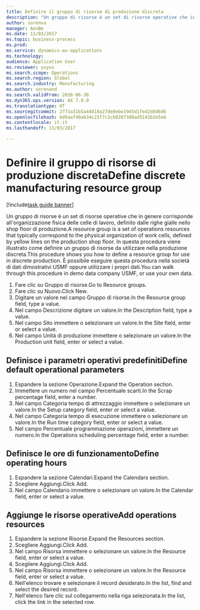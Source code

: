 ```yaml
--- 
title: Definire il gruppo di risorse di produzione discreta
description: "Un gruppo di risorse è un set di risorse operative che in genere corrisponde all'organizzazione fisica delle celle di lavoro, definito dalle righe gialle nello shop floor di produzione."
author: sorenva
manager: AnnBe
ms.date: 11/03/2017
ms.topic: business-process
ms.prod: 
ms.service: dynamics-ax-applications
ms.technology: 
audience: Application User
ms.reviewer: yuyus
ms.search.scope: Operations
ms.search.region: Global
ms.search.industry: Manufacturing
ms.author: sorenand
ms.search.validFrom: 2016-06-30
ms.dyn365.ops.version: AX 7.0.0
ms.translationtype: HT
ms.sourcegitcommit: 2771a31b5a4d418a27de0ebe1945d1fed2d8d6d6
ms.openlocfilehash: bd9aaf49ab34c21f7c1cb02873d0ad5141b2e5e6
ms.contentlocale: it-it
ms.lasthandoff: 11/03/2017

---
```

# <a name="define-discrete-manufacturing-resource-group"></a><span data-ttu-id="4d01c-103">Definire il gruppo di risorse di produzione discreta</span><span class="sxs-lookup"><span data-stu-id="4d01c-103">Define discrete manufacturing resource group</span></span>

[!include[task guide banner](../../includes/task-guide-banner.md)]

<span data-ttu-id="4d01c-104">Un gruppo di risorse è un set di risorse operative che in genere corrisponde all'organizzazione fisica delle celle di lavoro, definito dalle righe gialle nello shop floor di produzione.</span><span class="sxs-lookup"><span data-stu-id="4d01c-104">A resource group is a set of operations resources that typically correspond to the physical organization of work cells, defined by yellow lines on the production shop floor.</span></span> <span data-ttu-id="4d01c-105">In questa procedura viene illustrato come definire un gruppo di risorse da utilizzare nella produzione discreta.</span><span class="sxs-lookup"><span data-stu-id="4d01c-105">This procedure shows you how to define a resource group for use in discrete production.</span></span> <span data-ttu-id="4d01c-106">È possibile eseguire questa procedura nella società di dati dimostrativi USMF oppure utilizzare i propri dati.</span><span class="sxs-lookup"><span data-stu-id="4d01c-106">You can walk through this procedure in demo data company USMF, or use your own data.</span></span>

1. <span data-ttu-id="4d01c-107">Fare clic su Gruppo di risorse.</span><span class="sxs-lookup"><span data-stu-id="4d01c-107">Go to Resource groups.</span></span>
2. <span data-ttu-id="4d01c-108">Fare clic su Nuovo.</span><span class="sxs-lookup"><span data-stu-id="4d01c-108">Click New.</span></span>
3. <span data-ttu-id="4d01c-109">Digitare un valore nel campo Gruppo di risorse.</span><span class="sxs-lookup"><span data-stu-id="4d01c-109">In the Resource group field, type a value.</span></span>
4. <span data-ttu-id="4d01c-110">Nel campo Descrizione digitare un valore.</span><span class="sxs-lookup"><span data-stu-id="4d01c-110">In the Description field, type a value.</span></span>
5. <span data-ttu-id="4d01c-111">Nel campo Sito immettere o selezionare un valore.</span><span class="sxs-lookup"><span data-stu-id="4d01c-111">In the Site field, enter or select a value.</span></span>
6. <span data-ttu-id="4d01c-112">Nel campo Unità di produzione immettere o selezionare un valore.</span><span class="sxs-lookup"><span data-stu-id="4d01c-112">In the Production unit field, enter or select a value.</span></span>

## <a name="define-default-operational-parameters"></a><span data-ttu-id="4d01c-113">Definisce i parametri operativi predefiniti</span><span class="sxs-lookup"><span data-stu-id="4d01c-113">Define default operational parameters</span></span>
1. <span data-ttu-id="4d01c-114">Espandere la sezione Operazione.</span><span class="sxs-lookup"><span data-stu-id="4d01c-114">Expand the Operation section.</span></span>
2. <span data-ttu-id="4d01c-115">Immettere un numero nel campo Percentuale scarti.</span><span class="sxs-lookup"><span data-stu-id="4d01c-115">In the Scrap percentage field, enter a number.</span></span>
3. <span data-ttu-id="4d01c-116">Nel campo Categoria tempo di attrezzaggio immettere o selezionare un valore.</span><span class="sxs-lookup"><span data-stu-id="4d01c-116">In the Setup category field, enter or select a value.</span></span>
4. <span data-ttu-id="4d01c-117">Nel campo Categoria tempo di esecuzione immettere o selezionare un valore.</span><span class="sxs-lookup"><span data-stu-id="4d01c-117">In the Run time category field, enter or select a value.</span></span>
5. <span data-ttu-id="4d01c-118">Nel campo Percentuale programmazione operazioni, immettere un numero.</span><span class="sxs-lookup"><span data-stu-id="4d01c-118">In the Operations scheduling percentage field, enter a number.</span></span>

## <a name="define-operating-hours"></a><span data-ttu-id="4d01c-119">Definisce le ore di funzionamento</span><span class="sxs-lookup"><span data-stu-id="4d01c-119">Define operating hours</span></span>
1. <span data-ttu-id="4d01c-120">Espandere la sezione Calendari.</span><span class="sxs-lookup"><span data-stu-id="4d01c-120">Expand the Calendars section.</span></span>
2. <span data-ttu-id="4d01c-121">Scegliere Aggiungi.</span><span class="sxs-lookup"><span data-stu-id="4d01c-121">Click Add.</span></span>
3. <span data-ttu-id="4d01c-122">Nel campo Calendario immettere o selezionare un valore.</span><span class="sxs-lookup"><span data-stu-id="4d01c-122">In the Calendar field, enter or select a value.</span></span>

## <a name="add-operations-resources"></a><span data-ttu-id="4d01c-123">Aggiunge le risorse operative</span><span class="sxs-lookup"><span data-stu-id="4d01c-123">Add operations resources</span></span>
1. <span data-ttu-id="4d01c-124">Espandere la sezione Risorse.</span><span class="sxs-lookup"><span data-stu-id="4d01c-124">Expand the Resources section.</span></span>
2. <span data-ttu-id="4d01c-125">Scegliere Aggiungi.</span><span class="sxs-lookup"><span data-stu-id="4d01c-125">Click Add.</span></span>
3. <span data-ttu-id="4d01c-126">Nel campo Risorsa immettere o selezionare un valore.</span><span class="sxs-lookup"><span data-stu-id="4d01c-126">In the Resource field, enter or select a value.</span></span>
4. <span data-ttu-id="4d01c-127">Scegliere Aggiungi.</span><span class="sxs-lookup"><span data-stu-id="4d01c-127">Click Add.</span></span>
5. <span data-ttu-id="4d01c-128">Nel campo Risorsa immettere o selezionare un valore.</span><span class="sxs-lookup"><span data-stu-id="4d01c-128">In the Resource field, enter or select a value.</span></span>
6. <span data-ttu-id="4d01c-129">Nell'elenco trovare e selezionare il record desiderato.</span><span class="sxs-lookup"><span data-stu-id="4d01c-129">In the list, find and select the desired record.</span></span>
7. <span data-ttu-id="4d01c-130">Nell'elenco fare clic sul collegamento nella riga selezionata.</span><span class="sxs-lookup"><span data-stu-id="4d01c-130">In the list, click the link in the selected row.</span></span>


